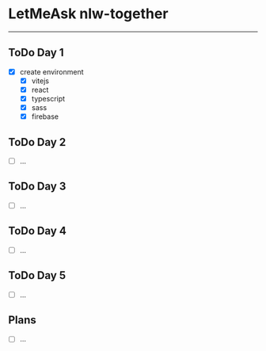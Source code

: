 # LetMeAsk nlw-together

***

## ToDo Day 1
- [x] create environment
  - [x] vitejs
  - [x] react
  - [x] typescript
  - [x] sass
  - [x] firebase

## ToDo Day 2
- [ ] ...

## ToDo Day 3
- [ ] ...

## ToDo Day 4
- [ ] ...

## ToDo Day 5
- [ ] ...

## Plans
- [ ] ...